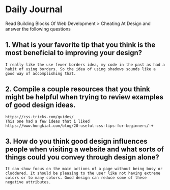 # Daily Journal
Read Building Blocks Of Web Development > Cheating At Design and answer the following questions
## 1. What is your favorite tip that you think is the most beneficial to improving your design?
    I really like the use fewer borders idea, my code in the past as had a habit of using borders. So the idea of using shadows sounds like a good way of accomplishing that.
## 2. Compile a couple resources that you think might be helpful when trying to review examples of good design ideas.
    https://css-tricks.com/guides/
    This one had a few ideas that i liked
    https://www.hongkiat.com/blog/20-useful-css-tips-for-beginners/-+

## 3. How do you think good design influences people when visiting a website and what sorts of things could you convey through design alone?
    It can show focus on the main actions of a page without being busy or cluddered. It should be pleasing to the user like not having extreme colors or to many colors. Good design can reduce some of these negative attributes.

<!-- https://material.io/guidelines/material-design/elevation-shadows.html gave a 404 error when trying to open -->